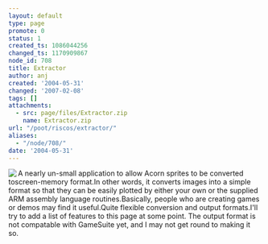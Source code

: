 ```yaml
---
layout: default
type: page
promote: 0
status: 1
created_ts: 1086044256
changed_ts: 1170909867
node_id: 708
title: Extractor
author: anj
created: '2004-05-31'
changed: '2007-02-08'
tags: []
attachments:
  - src: page/files/Extractor.zip
    name: Extractor.zip
url: "/poot/riscos/extractor/"
aliases:
  - "/node/708/"
date: '2004-05-31'
---
```

<img src="/themes/anjackson.net/sw/Extractor.gif" border="0" align="left" />A nearly un-small application to allow Acorn sprites to be converted toscreen-memory format.In other words, it converts images into a simple format so that they can be easily plotted by either your own or the supplied ARM assembly language routines.Basically, people who are creating games or demos may find it useful.Quite flexible conversion and output formats.I'll try to add a list of features to this page at some point. The output format is not compatable with GameSuite yet, and I may not get round to making it so.
